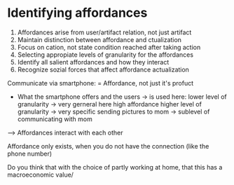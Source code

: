 # Identifying affordances

1. Affordances arise from user/artifact relation, not just artifact
2. Maintain distinction between affordance and ctualization
3. Focus on cation, not state condition reached after taking action
4. Selecting appropiate levels of granularity for the affordances
5. Identify all salient affordances and how they interact
5. Recognize sozial forces that affect affordance actualization


Communicate via smartphone:
= Affordance, not just it's profuct
- What the smartphone offers and the users -> is used
here: lower level of granularity -> very gerneral
here high affordance
higher level of granularity -> very specific
sending pictures to mom -> sublevel of communicating with mom

--> Affordances interact with each other

Affordance only exists, when you do not have the connection (like the phone number)

Do you think that with the choice of partly working at home, that this has a macroeconomic value/
